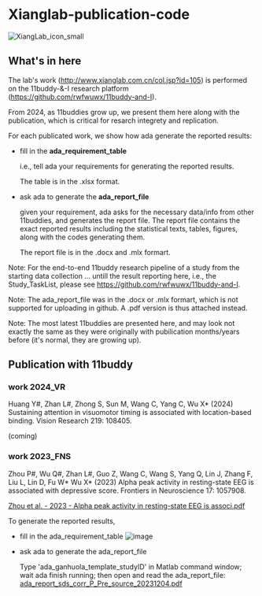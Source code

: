 # Xianglab-publication-code
![XiangLab_icon_small](https://github.com/rwfwuwx/Xianglab-publication-code/assets/60617251/3449052a-b6e8-45ea-9216-437d61501e85)

## What's in here
The lab's work (http://www.xianglab.com.cn/col.jsp?id=105) is performed on the 11buddy-&-I research platform (https://github.com/rwfwuwx/11buddy-and-I).

From 2024, as 11buddies grow up, we present them here along with the publication, which is critical for resarch integrety and replication. 

For each publicated work, we show how ada generate the reported results: 
- fill in the **ada_requirement_table**

  i.e., tell ada your requirements for generating the reported results.
  
  The table is in the .xlsx format.

- ask ada to generate the **ada_report_file**

  given your requirement, ada asks for the necessary data/info from other 11buddies, and generates the report file.
  The report file contains the exact reported results including the statistical texts, tables, figures, along with the codes generating them.

  The report file is in the .docx and .mlx formart.

Note: For the end-to-end 11buddy research pipeline of a study from the starting data collection ... untill the result reporting here, i.e., the Study_TaskList, please see https://github.com/rwfwuwx/11buddy-and-I.

Note: The ada_report_file was in the .docx or .mlx formart, which is not supported for uploading in github. A .pdf version is thus attached instead.

Note: The most latest 11buddies are presented here, and may look not exactly the same as they were originally with pubilication months/years before (it's normal, they are growing up).  

## Publication with 11buddy
### work 2024_VR
Huang Y#, Zhan L#, Zhong S, Sun M, Wang C, Yang C, Wu X* (2024) Sustaining attention in visuomotor timing is associated with location-based binding. Vision Research 219: 108405.

(coming)

### work 2023_FNS
Zhou P#, Wu Q#, Zhan L#, Guo Z, Wang C, Wang S, Yang Q, Lin J, Zhang F, Liu L, Lin D, Fu W* Wu X* (2023) Alpha peak activity in resting-state EEG is associated with depressive score. Frontiers in Neuroscience 17: 1057908.

[Zhou et al. - 2023 - Alpha peak activity in resting-state EEG is associ.pdf](https://github.com/rwfwuwx/Xianglab-publication-code/files/14718774/Zhou.et.al.-.2023.-.Alpha.peak.activity.in.resting-state.EEG.is.associ.pdf)

To generate the reported results,
- fill in the ada_requirement_table
![image](https://github.com/rwfwuwx/Xianglab-publication-code/assets/60617251/9f82c499-2ca1-4d81-a441-a4692c97f2b7)

- ask ada to generate the ada_report_file
  
  Type 'ada_ganhuola_template_studyID' in Matlab command window; wait ada finish running; then open and read the ada_report_file:
[ada_report_sds_corr_P_Pre_source_20231204.pdf](https://github.com/rwfwuwx/Xianglab-publication-code/files/14719037/ada_report_sds_corr_P_Pre_source_20231204.pdf)
